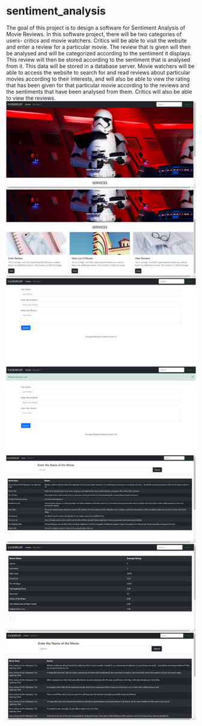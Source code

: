 # sentiment_analysis
The goal of this project is to design a software for Sentiment Analysis of Movie Reviews. In this software project, there will be two categories of users- critics and movie watchers. Critics will be able to visit the website and enter a review for a particular movie. The review that is given will then be analysed and will be categorized according to the sentiment it displays. This review will then be stored according to the sentiment that is analysed from it. This data will be stored in a database server. Movie watchers will be able to access the website to search for and read reviews about particular movies according to their interests, and will also be able to view the rating that has been given for that particular movie according to the reviews and the sentiments that have been analysed from them. Critics will also be able to view the reviews.
![](1.jpeg)
![](2.jpeg)
![](3.jpeg)
![](4.jpeg)
![](5.jpeg)
![](6.jpeg)
![](7.jpeg)
